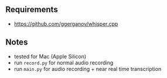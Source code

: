 ## Requirements

-   https://github.com/ggerganov/whisper.cpp

## Notes

-   tested for Mac (Apple Silicon)
-   run `record.py` for normal audio recording
-   run `main.py` for audio recording + near real time transcription
